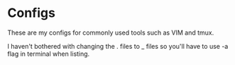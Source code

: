 # Configs

These are my configs for commonly used tools such as VIM and tmux.

I haven't bothered with changing the . files to _ files so you'll have to use -a flag in terminal when listing.
